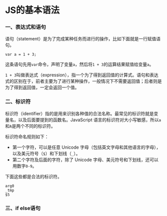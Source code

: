# JS的基本语法

### 一、表达式和语句

语句（statement）是为了完成某种任务而进行的操作，比如下面就是一行赋值语句。
```
var a = 1 + 3;
```
这条语句先用```var```命令，声明了变量```a```，然后将```1 + 3```的运算结果赋值给变量```a```。

```1 + 3```叫做表达式（expression），指一个为了得到返回值的计算式。语句和表达式的区别在于，前者主要为了进行某种操作，一般情况下不需要返回值；后者则是为了得到返回值，一定会返回一个值。

### 二、标识符

标识符（identifier）指的是用来识别各种值的合法名称。最常见的标识符就是变量名，以及后面要提到的函数名。JavaScript 语言的标识符对大小写敏感，所以```a```和```A```是两个不同的标识符。

标识符命名规则如下：
* 第一个字符，可以是任意 Unicode 字母（包括英文字母和其他语言的字母），以及美元符号（```$```）和下划线（```_```）。
* 第二个字符及后面的字符，除了 Unicode 字母、美元符号和下划线，还可以用数字```0-9```。

下面这些都是合法的标识符。
```
arg0
_tmp
$5
```

### 三、if else语句



